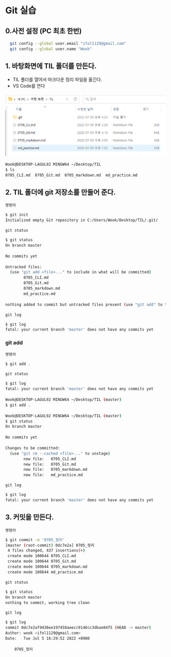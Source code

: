 # Git 실습 

## 0.사전 설정 (PC 최초 한번)

 ```bash
   git config --global user.email "ifol1129@gmail.com"
   git config --global user.name "Wook"
 ```



##  1. 바탕화면에 TIL 폴더를 만든다.

- TIL 폴더를 열어서 마크다운 정리 파일을 옮긴다.
- VS Code를 연다

![image-20220705162557906](0705_git_prac.assets/image-20220705162557906.png)

```bash
Wook@DESKTOP-LAGUL92 MINGW64 ~/Desktop/TIL
$ ls
0705_CLI.md  0705_Git.md  0705_markdown.md  md_practice.md
```



## 2. TIL 폴더에 git 저장소를 만들어 준다. 

`명령어`

```bash
$ git init
Initialized empty Git repository in C:/Users/Wook/Desktop/TIL/.git/
```

`git status`

```bash
$ git status
On branch master

No commits yet

Untracked files:
  (use "git add <file>..." to include in what will be committed)
        0705_CLI.md
        0705_Git.md
        0705_markdown.md
        md_practice.md

nothing added to commit but untracked files present (use "git add" to track)
```

`git log`

```bash
$ git log
fatal: your current branch 'master' does not have any commits yet
```

### git add

`명령어`

```bash
$ git add .
```

`git status`

```bash
$ git log
fatal: your current branch 'master' does not have any commits yet

Wook@DESKTOP-LAGUL92 MINGW64 ~/Desktop/TIL (master)
$ git add .

Wook@DESKTOP-LAGUL92 MINGW64 ~/Desktop/TIL (master)
$ git status
On branch master

No commits yet

Changes to be committed:
  (use "git rm --cached <file>..." to unstage)
        new file:   0705_CLI.md
        new file:   0705_Git.md
        new file:   0705_markdown.md
        new file:   md_practice.md
```

`git log`

```bash
$ git log
fatal: your current branch 'master' does not have any commits yet
```



## 3. 커밋을 만든다.

`명령어`

```bash
$ git commit -m '0705_정리'
[master (root-commit) 0dc7e2a] 0705_정리
 4 files changed, 437 insertions(+)
 create mode 100644 0705_CLI.md
 create mode 100644 0705_Git.md
 create mode 100644 0705_markdown.md
 create mode 100644 md_practice.md
```

`git status`

```bash
$ git status
On branch master
nothing to commit, working tree clean
```

`git log`

```bash
$ git log
commit 0dc7e2af9438ee197458aeecc9146cc3dbae84f5 (HEAD -> master)
Author: wook <ifol1129@gmail.com>
Date:   Tue Jul 5 16:29:52 2022 +0900

    0705_정리
```


